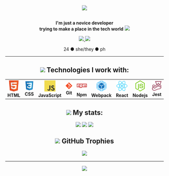 <div id="header" align="center">
  <img src="https://media.giphy.com/media/UIBrKYkVkGjpDxg07X/giphy.gif" width="700" align="center" />
  <p><br><strong>I'm just a novice developer</strong><br><strong>trying to make a place in the tech world</strong> <img src="https://media.giphy.com/media/djLOAhhZQF75k29FWR/giphy.gif" width="24"/></p>
    <div id="badges">
    <a href="https://www.linkedin.com/in/ethel-prado1998/">
      <img src="https://img.shields.io/badge/LinkedIn-blue?logo=linkedin&logoColor=white&style=for-the-badge"/>
    </a>
    <a href="https://leetcode.com/sumtinggmr/">
      <img src="https://img.shields.io/badge/LeetCode-black?logo=leetcode&logoColor=orange&style=for-the-badge" />
    </a>
  </div>
  <p>24 ● she/they ● ph</p>
</div>

---

<h2 align="center"><img src="https://media.giphy.com/media/DVzgDqMj7B6KxFWTlL/giphy.gif" width="36" /> Technologies I work with: </h2>
<table align="center">
  <td align="center">
  <img src="https://github.com/devicons/devicon/blob/master/icons/html5/html5-original.svg" width="36" /> <br>
  <strong>HTML</strong>
  </td>
  <td align="center">
  <img src="https://github.com/devicons/devicon/blob/master/icons/css3/css3-original.svg" width="36" /> <br>
  <strong>CSS</strong>
  </td>
  <td align="center">
  <img src="https://github.com/devicons/devicon/blob/master/icons/javascript/javascript-original.svg" width="36" /> <br>
  <strong>JavaScript</strong>
  </td>
  <td align="center">
  <img src="https://github.com/devicons/devicon/blob/master/icons/git/git-original.svg" width="36" /> <br>
  <strong>Git</strong>
  </td>
   <td align="center">
  <img src="https://github.com/devicons/devicon/blob/master/icons/npm/npm-original-wordmark.svg" width="36" /> <br>
  <strong>Npm</strong>
  </td>
   <td align="center">
  <img src="https://github.com/devicons/devicon/blob/master/icons/webpack/webpack-original.svg" width="36" /> <br>
  <strong>Webpack</strong>
  </td>
  <td align="center">
  <img src="https://github.com/devicons/devicon/blob/master/icons/react/react-original.svg" width="36" /> <br>
  <strong>React</strong>
  </td>
  <td align="center">
  <img src="https://github.com/devicons/devicon/blob/master/icons/nodejs/nodejs-original.svg" width="36" /> <br>
  <strong>Nodejs</strong>
  </td>
  <td align="center">
  <img src="https://github.com/devicons/devicon/blob/master/icons/jest/jest-plain.svg" width="36" /> <br>
  <strong>Jest</strong>
  </td>
</table>

<h2 align="center"><img src="https://media.giphy.com/media/TqNNQs4dHChEWUUWT2/giphy.gif" width="30" /> My stats:</h2>

<div align="center">
<img src="https://github-readme-stats.vercel.app/api?username=ting-prado&theme=radical&hide_border=true&include_all_commits=false&count_private=false" />
<img src="https://github-readme-streak-stats.herokuapp.com/?user=ting-prado&theme=radical&hide_border=true" />
<img src="https://github-readme-stats.vercel.app/api/top-langs/?username=ting-prado&theme=radical&hide_border=true&include_all_commits=false&count_private=false&layout=compact" />
</div>
<h2 align="center"><img src="https://media.giphy.com/media/BDiAZ0eA8oGn22AeAd/giphy.gif" width="48" /> GitHub Trophies</h2>
<div align="center"><img src="https://github-profile-trophy.vercel.app/?username=ting-prado&theme=radical&no-frame=true&no-bg=false&margin-w=8" /> </div>

---

<div align="center"><img src="https://mir-s3-cdn-cf.behance.net/project_modules/max_1200/22b22287602523.5dbd29081561d.gif" width="700" /></div>

